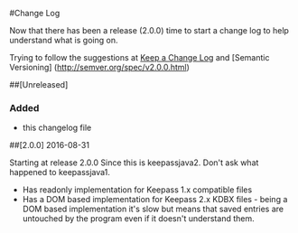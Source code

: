 #Change Log

Now that there has been a release (2.0.0) time to start a change log to help
understand what is going on.

Trying to follow the suggestions at [Keep a Change Log](keepachangelog.com) and [Semantic Versioning] (http://semver.org/spec/v2.0.0.html)

##[Unreleased]
### Added

- this changelog file

##[2.0.0] 2016-08-31

Starting at release 2.0.0 Since this is keepassjava2. Don't ask what happened to keepassjava1.

- Has readonly implementation for Keepass 1.x compatible files
- Has a DOM based implementation for Keepass 2.x KDBX files - being a DOM based implementation it's slow but means that saved entries are untouched by the program even if it doesn't understand them.



